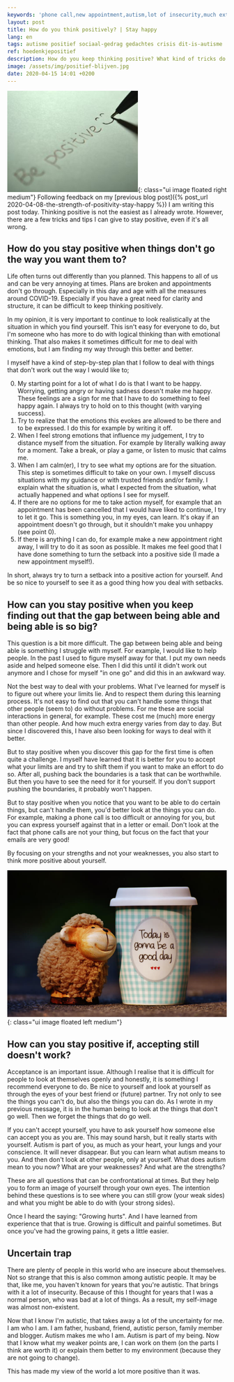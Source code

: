 ```yaml
---
keywords: 'phone call,new appointment,autism,lot of insecurity,much extra energy'
layout: post
title: How do you think positively? | Stay happy
lang: en
tags: autisme positief sociaal-gedrag gedachtes crisis dit-is-autisme
ref: hoedenkjepositief
description: How do you keep thinking positive? What kind of tricks do I use to stay positive and what can you do if it all goes wrong? In this blog I try to answer these questions.
image: /assets/img/positief-blijven.jpg
date: 2020-04-15 14:01 +0200
---
```

![Keep thinking positive](/assets/img/positief-blijven.jpg){: class="ui image floated right medium"}
Following feedback on my [previous blog post]({% post_url 2020-04-08-the-strength-of-positivity-stay-happy %}) I am writing this post today. Thinking positive is not the easiest as I already wrote. However, there are a few tricks and tips I can give to stay positive, even if it's all wrong.

## How do you stay positive when things don't go the way you want them to?

Life often turns out differently than you planned. This happens to all of us and can be very annoying at times. Plans are broken and appointments don't go through. Especially in this day and age with all the measures around COVID-19. Especially if you have a great need for clarity and structure, it can be difficult to keep thinking positively.

In my opinion, it is very important to continue to look realistically at the situation in which you find yourself. This isn't easy for everyone to do, but I'm someone who has more to do with logical thinking than with emotional thinking. That also makes it sometimes difficult for me to deal with emotions, but I am finding my way through this better and better.

I myself have a kind of step-by-step plan that I follow to deal with things that don't work out the way I would like to;

0. My starting point for a lot of what I do is that I want to be happy. Worrying, getting angry or having sadness doesn't make me happy. These feelings are a sign for me that I have to do something to feel happy again. I always try to hold on to this thought (with varying success).
1. Try to realize that the emotions this evokes are allowed to be there and to be expressed. I do this for example by writing it off.
2. When I feel strong emotions that influence my judgement, I try to distance myself from the situation. For example by literally walking away for a moment. Take a break, or play a game, or listen to music that calms me.
3. When I am calm(er), I try to see what my options are for the situation. This step is sometimes difficult to take on your own. I myself discuss situations with my guidance or with trusted friends and/or family. I explain what the situation is, what I expected from the situation, what actually happened and what options I see for myself.
4. If there are no options for me to take action myself, for example that an appointment has been cancelled that I would have liked to continue, I try to let it go. This is something you, in my eyes, can learn. It's okay if an appointment doesn't go through, but it shouldn't make you unhappy (see point 0).
5. If there is anything I can do, for example make a new appointment right away, I will try to do it as soon as possible. It makes me feel good that I have done something to turn the setback into a positive side (I made a new appointment myself!).

In short, always try to turn a setback into a positive action for yourself. And be so nice to yourself to see it as a good thing how you deal with setbacks.

## How can you stay positive when you keep finding out that the gap between being able and being able is so big?

This question is a bit more difficult. The gap between being able and being able is something I struggle with myself. For example, I would like to help people. In the past I used to figure myself away for that. I put my own needs aside and helped someone else. Then I did this until it didn't work out anymore and I chose for myself "in one go" and did this in an awkward way.

Not the best way to deal with your problems. What I've learned for myself is to figure out where your limits lie. And to respect them during this learning process. It's not easy to find out that you can't handle some things that other people (seem to) do without problems. For me these are social interactions in general, for example. These cost me (much) more energy than other people. And how much extra energy varies from day to day. But since I discovered this, I have also been looking for ways to deal with it better.

But to stay positive when you discover this gap for the first time is often quite a challenge. I myself have learned that it is better for you to accept what your limits are and try to shift them if you want to make an effort to do so. After all, pushing back the boundaries is a task that can be worthwhile. But then you have to see the need for it for yourself. If you don't support pushing the boundaries, it probably won't happen.

But to stay positive when you notice that you want to be able to do certain things, but can't handle them, you'd better look at the things you can do. For example, making a phone call is too difficult or annoying for you, but you can express yourself against that in a letter or email. Don't look at the fact that phone calls are not your thing, but focus on the fact that your emails are very good!

By focusing on your strengths and not your weaknesses, you also start to think more positive about yourself.

![Staying positive](/assets/img/positief-zijn-en-positief-blijven.jpg){: class="ui image floated left medium"}
## How can you stay positive if, accepting still doesn't work?

Acceptance is an important issue. Although I realise that it is difficult for people to look at themselves openly and honestly, it is something I recommend everyone to do. Be nice to yourself and look at yourself as through the eyes of your best friend or (future) partner. Try not only to see the things you can't do, but also the things you can do. As I wrote in my previous message, it is in the human being to look at the things that don't go well. Then we forget the things that do go well.

If you can't accept yourself, you have to ask yourself how someone else can accept you as you are. This may sound harsh, but it really starts with yourself. Autism is part of you, as much as your heart, your lungs and your conscience. It will never disappear. But you can learn what autism means to you. And then don't look at other people, only at yourself. What does autism mean to you now? What are your weaknesses? And what are the strengths?

These are all questions that can be confrontational at times. But they help you to form an image of yourself through your own eyes. The intention behind these questions is to see where you can still grow (your weak sides) and what you might be able to do with (your strong sides).

Once I heard the saying: "Growing hurts". And I have learned from experience that that is true. Growing is difficult and painful sometimes. But once you've had the growing pains, it gets a little easier.

## Uncertain trap

There are plenty of people in this world who are insecure about themselves. Not so strange that this is also common among autistic people. It may be that, like me, you haven't known for years that you're autistic. That brings with it a lot of insecurity. Because of this I thought for years that I was a normal person, who was bad at a lot of things. As a result, my self-image was almost non-existent.

Now that I know I'm autistic, that takes away a lot of the uncertainty for me. I am who I am. I am father, husband, friend, autistic person, family member and blogger. Autism makes me who I am. Autism is part of my being. Now that I know what my weaker points are, I can work on them (on the parts I think are worth it) or explain them better to my environment (because they are not going to change).

This has made my view of the world a lot more positive than it was.
